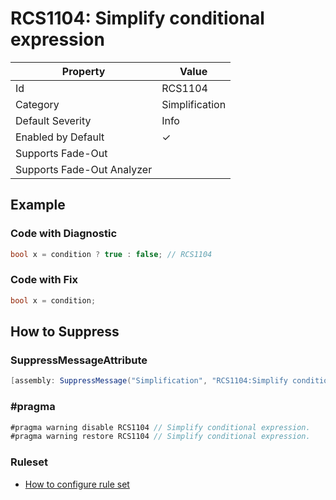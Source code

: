 # RCS1104: Simplify conditional expression

| Property | Value |
| -------- | ----- |
| Id | RCS1104 |
| Category | Simplification |
| Default Severity | Info |
| Enabled by Default | &#x2713; |
| Supports Fade\-Out |  |
| Supports Fade\-Out Analyzer |  |

## Example

### Code with Diagnostic

```csharp
bool x = condition ? true : false; // RCS1104
```

### Code with Fix

```csharp
bool x = condition;
```

## How to Suppress

### SuppressMessageAttribute

```csharp
[assembly: SuppressMessage("Simplification", "RCS1104:Simplify conditional expression.", Justification = "<Pending>")]
```

### \#pragma

```csharp
#pragma warning disable RCS1104 // Simplify conditional expression.
#pragma warning restore RCS1104 // Simplify conditional expression.
```

### Ruleset

* [How to configure rule set](../HowToConfigureAnalyzers.md)
